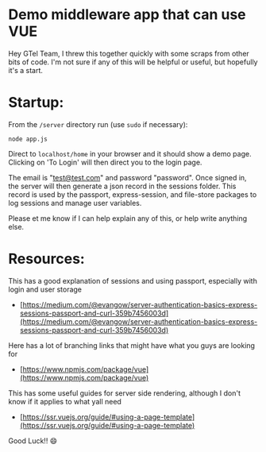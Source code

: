 # Demo middleware app that can use VUE
Hey GTel Team, I threw this together quickly with some scraps from other bits of code.
I'm not sure if any of this will be helpful or useful, but hopefully it's a start.

# Startup:
From the `/server` directory run (use `sudo` if necessary):

`node app.js`

Direct to `localhost/home` in your browser and it should show a demo page. Clicking on 'To Login' will then direct you to the login page.

The email is "test@test.com" and password "password". Once signed in, the server will then generate a json record in the sessions folder. This record is used by the passport, express-session, and file-store packages to log sessions and manage user variables.

Please et me know if I can help explain any of this, or help write anything else.

# Resources:
This has a good explanation of sessions and using passport, especially with login and user storage
* [https://medium.com/@evangow/server-authentication-basics-express-sessions-passport-and-curl-359b7456003d](https://medium.com/@evangow/server-authentication-basics-express-sessions-passport-and-curl-359b7456003d)

Here has a lot of branching links that might have what you guys are looking for
* [https://www.npmjs.com/package/vue](https://www.npmjs.com/package/vue)

This has some useful guides for server side rendering, although I don't know if it applies to what yall need
* [https://ssr.vuejs.org/guide/#using-a-page-template](https://ssr.vuejs.org/guide/#using-a-page-template)

Good Luck!! :smile:
